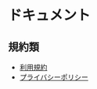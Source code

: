 # ドキュメント
## 規約類
- [利用規約](https://fam-time.github.io/spice-haccp/terms)
- [プライバシーポリシー](https://fam-time.com/privacypolicy/)